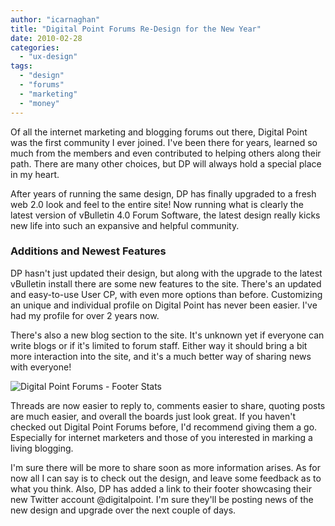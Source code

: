```yaml
---
author: "icarnaghan"
title: "Digital Point Forums Re-Design for the New Year"
date: 2010-02-28
categories: 
  - "ux-design"
tags: 
  - "design"
  - "forums"
  - "marketing"
  - "money"
---
```


Of all the internet marketing and blogging forums out there, Digital Point was the first community I ever joined. I've been there for years, learned so much from the members and even contributed to helping others along their path. There are many other choices, but DP will always hold a special place in my heart.

After years of running the same design, DP has finally upgraded to a fresh web 2.0 look and feel to the entire site! Now running what is clearly the latest version of vBulletin 4.0 Forum Software, the latest design really kicks new life into such an expansive and helpful community.

<!--more-->

### Additions and Newest Features

DP hasn't just updated their design, but along with the upgrade to the latest vBulletin install there are some new features to the site. There's an updated and easy-to-use User CP, with even more options than before. Customizing an unique and individual profile on Digital Point has never been easier. I've had my profile for over 2 years now.

There's also a new blog section to the site. It's unknown yet if everyone can write blogs or if it's limited to forum staff. Either way it should bring a bit more interaction into the site, and it's a much better way of sharing news with everyone!

![Digital Point Forums - Footer Stats](images/digitalpoint-forums-stats.jpg "DP Forums Online Users and Statistics")

Threads are now easier to reply to, comments easier to share, quoting posts are much easier, and overall the boards just look great. If you haven't checked out Digital Point Forums before, I'd recommend giving them a go. Especially for internet marketers and those of you interested in marking a living blogging.

I'm sure there will be more to share soon as more information arises. As for now all I can say is to check out the design, and leave some feedback as to what you think. Also, DP has added a link to their footer showcasing their new Twitter account @digitalpoint. I'm sure they'll be posting news of the new design and upgrade over the next couple of days.
